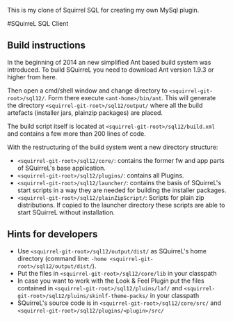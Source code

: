 This is my clone of Squirrel SQL for creating my own MySql plugin.

#SQuirreL SQL Client

## Build instructions
In the beginning of 2014 an new simplified Ant based build system was introduced. To build SQuirreL you need to download Ant version 1.9.3 or higher from here.

Then open a cmd/shell window and change directory to `<squirrel-git-root>/sql12/`. Form there execute `<ant-home>/bin/ant`. This will generate the directory `<squirrel-git-root>/sql12/output/` where all the build artefacts (installer jars, plainzip packages) are placed.

The build script itself is located at `<squirrel-git-root>/sql12/build.xml` and contains a few more than 200 lines of code.

With the restructuring of the build system went a new directory structure:

  * `<squirrel-git-root>/sql12/core/`: contains the former fw and app parts of SQuirreL's base application.
  * `<squirrel-git-root>/sql12/plugins/`: contains all Plugins.
  * `<squirrel-git-root>/sql12/launcher/`: contains the basis of SQuirreL's start scripts in a way they are needed for building the installer packages.
  *  `<squirrel-git-root>/sql12/plainZipScript/`: Scripts for plain zip distributions. If copied to the launcher directory these scripts are able to start SQuirreL without installation.

## Hints for developers

  * Use `<squirrel-git-root>/sql12/output/dist/` as SQuirreL's home directory (command line: `-home <squirrel-git-root>/sql12/output/dist/`).
  * Put the files in `<squirrel-git-root>/sql12/core/lib` in your classpath
  * In case you want to work with the Look & Feel Plugin put the files contained in `<squirrel-git-root>/sql12/pluins/laf/` and `<squirrel-git-root>/sql12/pluins/skinlf-theme-packs/` in your classpath
  * SQuirreL's source code is in `<squirrel-git-root>/sql12/core/src/` and `<squirrel-git-root>/sql12/plugins/<plugin>/src/`


